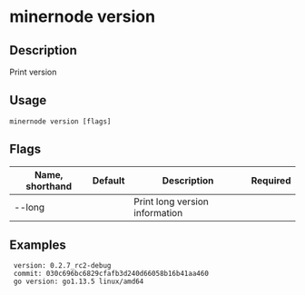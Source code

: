 # minernode version

## Description

Print version

## Usage
```
minernode version [flags]
```
## Flags

| Name, shorthand| Default   | Description | Required                                                                  |
| --------------- | ----   | -------- | --------------------- 
| --long    |  | Print long version information |

## Examples
```
 version: 0.2.7_rc2-debug
 commit: 030c696bc6829cfafb3d240d66058b16b41aa460
 go version: go1.13.5 linux/amd64
```
